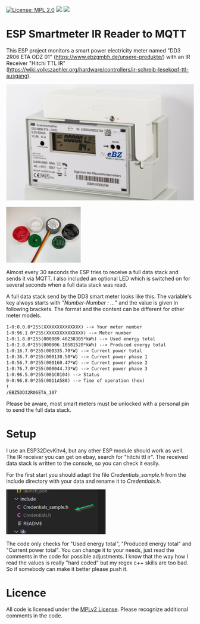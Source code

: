 [![License: MPL 2.0](https://img.shields.io/badge/License-MPL%202.0-brightgreen.svg)](https://opensource.org/licenses/MPL-2.0)
![](https://github.com/pduck27/Smart-Meter-to-MQTT/workflows/BuildAndRelease/badge.svg)
![](https://img.shields.io/github/v/release/pduck27/Smart-Meter-to-MQTT)

# ESP Smartmeter IR Reader to MQTT
This ESP project monitors a smart power electricity meter named "DD3 2R06 ETA ODZ 01" (https://www.ebzgmbh.de/unsere-produkte/) with an IR Receiver "Hitchi TTL IR" (https://wiki.volkszaehler.org/hardware/controllers/ir-schreib-lesekopf-ttl-ausgang). 

![smart meter image](/ressource/unsere-produkte_dd3.jpg)

![ir receiver image](/ressource/s-l400.jpg)

Almost every 30 seconds the ESP tries to receive a full data stack and sends it via MQTT. I also included an optional LED which is switched on for several seconds when a full data stack was read. 

A full data stack send by the DD3 smart meter looks like this. The variable's key always starts with "*Number-Number : ...*" and the value is given in following brackets. The format and the content can be different for other meter models.

    1-0:0.0.0*255(XXXXXXXXXXXXXX) --> Your meter number
    1-0:96.1.0*255(XXXXXXXXXXXXXX) --> Meter number
    1-0:1.8.0*255(000089.46238305*kWh) --> Used energy total
    1-0:2.8.0*255(000006.10581520*kWh) --> Produced energy total
    1-0:16.7.0*255(000335.70*W) --> Current power total
    1-0:36.7.0*255(000130.50*W) --> Current power phase 1
    1-0:56.7.0*255(000160.47*W) --> Current power phase 2
    1-0:76.7.0*255(000044.73*W) --> Current power phase 3
    1-0:96.5.0*255(001C0104) --> Status
    0-0:96.8.0*255(0011A588) --> Time of operation (hex)
    !
    /EBZ5DD32R06ETA_107

Please be aware, most smart meters must be unlocked with a personal pin to send the full data stack.

# Setup
I use an ESP32DevKitv4, but any other ESP module should work as well. The IR receiver you can get on ebay, search for "hitchi ttl ir".
The received data stack is written to the console, so you can check it easily. 

For the first start you should adapt the file *Credentials_sample.h* from the include directory with your data and rename it to *Credentials.h*.

![credentials image](/ressource/shot2.png)


The code only checks for "Used energy total", "Produced energy total" and "Current power total". You can change it to your needs, just read the comments in the code for possible adjustments. I know that the way how I read the values is really "hard coded" but my regex c++ skills are too bad. So if somebody can make it better please push it.

# Licence
All code is licensed under the [MPLv2 License](https://github.com/pduck27/Smart-Meter-to-MQTT/blob/master/LICENSE).
Please recognize additional comments in the code.
